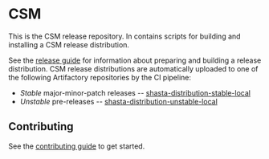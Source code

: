 # CSM

This is the CSM release repository. In contains scripts for building and
installing a CSM release distribution.

See the [release guide](/build/README.md) for information about preparing and
building a release distribution. CSM release distributions are automatically
uploaded to one of the following Artifactory repositories by the CI pipeline:

* _Stable_ major-minor-patch releases --
  [shasta-distribution-stable-local](https://arti.dev.cray.com:443/artifactory/shasta-distribution-stable-local/)
* _Unstable_ pre-releases --
  [shasta-distribution-unstable-local](https://arti.dev.cray.com:443/artifactory/shasta-distribution-unstable-local/)


## Contributing

See the [contributing guide](/CONTRIBUTING.md) to get started.
